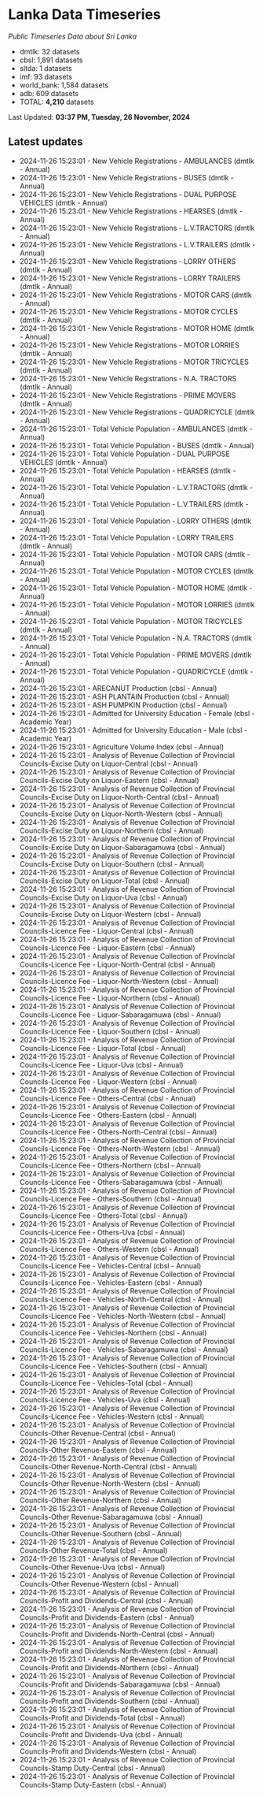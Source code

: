 # Lanka Data Timeseries
*Public Timeseries Data about Sri Lanka*

* dmtlk: 32 datasets
* cbsl: 1,891 datasets
* sltda: 1 datasets
* imf: 93 datasets
* world_bank: 1,584 datasets
* adb: 609 datasets
* TOTAL: **4,210** datasets

Last Updated: **03:37 PM, Tuesday, 26 November, 2024**

## Latest updates

* 2024-11-26 15:23:01 - New Vehicle Registrations - AMBULANCES (dmtlk - Annual)
* 2024-11-26 15:23:01 - New Vehicle Registrations - BUSES (dmtlk - Annual)
* 2024-11-26 15:23:01 - New Vehicle Registrations - DUAL PURPOSE VEHICLES (dmtlk - Annual)
* 2024-11-26 15:23:01 - New Vehicle Registrations - HEARSES (dmtlk - Annual)
* 2024-11-26 15:23:01 - New Vehicle Registrations - L.V.TRACTORS (dmtlk - Annual)
* 2024-11-26 15:23:01 - New Vehicle Registrations - L.V.TRAILERS (dmtlk - Annual)
* 2024-11-26 15:23:01 - New Vehicle Registrations - LORRY OTHERS (dmtlk - Annual)
* 2024-11-26 15:23:01 - New Vehicle Registrations - LORRY TRAILERS (dmtlk - Annual)
* 2024-11-26 15:23:01 - New Vehicle Registrations - MOTOR CARS (dmtlk - Annual)
* 2024-11-26 15:23:01 - New Vehicle Registrations - MOTOR CYCLES (dmtlk - Annual)
* 2024-11-26 15:23:01 - New Vehicle Registrations - MOTOR HOME (dmtlk - Annual)
* 2024-11-26 15:23:01 - New Vehicle Registrations - MOTOR LORRIES (dmtlk - Annual)
* 2024-11-26 15:23:01 - New Vehicle Registrations - MOTOR TRICYCLES (dmtlk - Annual)
* 2024-11-26 15:23:01 - New Vehicle Registrations - N.A. TRACTORS (dmtlk - Annual)
* 2024-11-26 15:23:01 - New Vehicle Registrations - PRIME MOVERS (dmtlk - Annual)
* 2024-11-26 15:23:01 - New Vehicle Registrations - QUADRICYCLE (dmtlk - Annual)
* 2024-11-26 15:23:01 - Total Vehicle Population - AMBULANCES (dmtlk - Annual)
* 2024-11-26 15:23:01 - Total Vehicle Population - BUSES (dmtlk - Annual)
* 2024-11-26 15:23:01 - Total Vehicle Population - DUAL PURPOSE VEHICLES (dmtlk - Annual)
* 2024-11-26 15:23:01 - Total Vehicle Population - HEARSES (dmtlk - Annual)
* 2024-11-26 15:23:01 - Total Vehicle Population - L.V.TRACTORS (dmtlk - Annual)
* 2024-11-26 15:23:01 - Total Vehicle Population - L.V.TRAILERS (dmtlk - Annual)
* 2024-11-26 15:23:01 - Total Vehicle Population - LORRY OTHERS (dmtlk - Annual)
* 2024-11-26 15:23:01 - Total Vehicle Population - LORRY TRAILERS (dmtlk - Annual)
* 2024-11-26 15:23:01 - Total Vehicle Population - MOTOR CARS (dmtlk - Annual)
* 2024-11-26 15:23:01 - Total Vehicle Population - MOTOR CYCLES (dmtlk - Annual)
* 2024-11-26 15:23:01 - Total Vehicle Population - MOTOR HOME (dmtlk - Annual)
* 2024-11-26 15:23:01 - Total Vehicle Population - MOTOR LORRIES (dmtlk - Annual)
* 2024-11-26 15:23:01 - Total Vehicle Population - MOTOR TRICYCLES (dmtlk - Annual)
* 2024-11-26 15:23:01 - Total Vehicle Population - N.A. TRACTORS (dmtlk - Annual)
* 2024-11-26 15:23:01 - Total Vehicle Population - PRIME MOVERS (dmtlk - Annual)
* 2024-11-26 15:23:01 - Total Vehicle Population - QUADRICYCLE (dmtlk - Annual)
* 2024-11-26 15:23:01 - ARECANUT Production (cbsl - Annual)
* 2024-11-26 15:23:01 - ASH PLANTAIN Production (cbsl - Annual)
* 2024-11-26 15:23:01 - ASH PUMPKIN Production (cbsl - Annual)
* 2024-11-26 15:23:01 - Admitted for University Education - Female (cbsl - Academic Year)
* 2024-11-26 15:23:01 - Admitted for University Education - Male (cbsl - Academic Year)
* 2024-11-26 15:23:01 - Agriculture Volume Index (cbsl - Annual)
* 2024-11-26 15:23:01 - Analysis of Revenue Collection of Provincial Councils-Excise Duty on Liquor-Central (cbsl - Annual)
* 2024-11-26 15:23:01 - Analysis of Revenue Collection of Provincial Councils-Excise Duty on Liquor-Eastern (cbsl - Annual)
* 2024-11-26 15:23:01 - Analysis of Revenue Collection of Provincial Councils-Excise Duty on Liquor-North-Central (cbsl - Annual)
* 2024-11-26 15:23:01 - Analysis of Revenue Collection of Provincial Councils-Excise Duty on Liquor-North-Western (cbsl - Annual)
* 2024-11-26 15:23:01 - Analysis of Revenue Collection of Provincial Councils-Excise Duty on Liquor-Northern (cbsl - Annual)
* 2024-11-26 15:23:01 - Analysis of Revenue Collection of Provincial Councils-Excise Duty on Liquor-Sabaragamuwa (cbsl - Annual)
* 2024-11-26 15:23:01 - Analysis of Revenue Collection of Provincial Councils-Excise Duty on Liquor-Southern (cbsl - Annual)
* 2024-11-26 15:23:01 - Analysis of Revenue Collection of Provincial Councils-Excise Duty on Liquor-Total (cbsl - Annual)
* 2024-11-26 15:23:01 - Analysis of Revenue Collection of Provincial Councils-Excise Duty on Liquor-Uva (cbsl - Annual)
* 2024-11-26 15:23:01 - Analysis of Revenue Collection of Provincial Councils-Excise Duty on Liquor-Western (cbsl - Annual)
* 2024-11-26 15:23:01 - Analysis of Revenue Collection of Provincial Councils-Licence Fee - Liquor-Central (cbsl - Annual)
* 2024-11-26 15:23:01 - Analysis of Revenue Collection of Provincial Councils-Licence Fee - Liquor-Eastern (cbsl - Annual)
* 2024-11-26 15:23:01 - Analysis of Revenue Collection of Provincial Councils-Licence Fee - Liquor-North-Central (cbsl - Annual)
* 2024-11-26 15:23:01 - Analysis of Revenue Collection of Provincial Councils-Licence Fee - Liquor-North-Western (cbsl - Annual)
* 2024-11-26 15:23:01 - Analysis of Revenue Collection of Provincial Councils-Licence Fee - Liquor-Northern (cbsl - Annual)
* 2024-11-26 15:23:01 - Analysis of Revenue Collection of Provincial Councils-Licence Fee - Liquor-Sabaragamuwa (cbsl - Annual)
* 2024-11-26 15:23:01 - Analysis of Revenue Collection of Provincial Councils-Licence Fee - Liquor-Southern (cbsl - Annual)
* 2024-11-26 15:23:01 - Analysis of Revenue Collection of Provincial Councils-Licence Fee - Liquor-Total (cbsl - Annual)
* 2024-11-26 15:23:01 - Analysis of Revenue Collection of Provincial Councils-Licence Fee - Liquor-Uva (cbsl - Annual)
* 2024-11-26 15:23:01 - Analysis of Revenue Collection of Provincial Councils-Licence Fee - Liquor-Western (cbsl - Annual)
* 2024-11-26 15:23:01 - Analysis of Revenue Collection of Provincial Councils-Licence Fee - Others-Central (cbsl - Annual)
* 2024-11-26 15:23:01 - Analysis of Revenue Collection of Provincial Councils-Licence Fee - Others-Eastern (cbsl - Annual)
* 2024-11-26 15:23:01 - Analysis of Revenue Collection of Provincial Councils-Licence Fee - Others-North-Central (cbsl - Annual)
* 2024-11-26 15:23:01 - Analysis of Revenue Collection of Provincial Councils-Licence Fee - Others-North-Western (cbsl - Annual)
* 2024-11-26 15:23:01 - Analysis of Revenue Collection of Provincial Councils-Licence Fee - Others-Northern (cbsl - Annual)
* 2024-11-26 15:23:01 - Analysis of Revenue Collection of Provincial Councils-Licence Fee - Others-Sabaragamuwa (cbsl - Annual)
* 2024-11-26 15:23:01 - Analysis of Revenue Collection of Provincial Councils-Licence Fee - Others-Southern (cbsl - Annual)
* 2024-11-26 15:23:01 - Analysis of Revenue Collection of Provincial Councils-Licence Fee - Others-Total (cbsl - Annual)
* 2024-11-26 15:23:01 - Analysis of Revenue Collection of Provincial Councils-Licence Fee - Others-Uva (cbsl - Annual)
* 2024-11-26 15:23:01 - Analysis of Revenue Collection of Provincial Councils-Licence Fee - Others-Western (cbsl - Annual)
* 2024-11-26 15:23:01 - Analysis of Revenue Collection of Provincial Councils-Licence Fee - Vehicles-Central (cbsl - Annual)
* 2024-11-26 15:23:01 - Analysis of Revenue Collection of Provincial Councils-Licence Fee - Vehicles-Eastern (cbsl - Annual)
* 2024-11-26 15:23:01 - Analysis of Revenue Collection of Provincial Councils-Licence Fee - Vehicles-North-Central (cbsl - Annual)
* 2024-11-26 15:23:01 - Analysis of Revenue Collection of Provincial Councils-Licence Fee - Vehicles-North-Western (cbsl - Annual)
* 2024-11-26 15:23:01 - Analysis of Revenue Collection of Provincial Councils-Licence Fee - Vehicles-Northern (cbsl - Annual)
* 2024-11-26 15:23:01 - Analysis of Revenue Collection of Provincial Councils-Licence Fee - Vehicles-Sabaragamuwa (cbsl - Annual)
* 2024-11-26 15:23:01 - Analysis of Revenue Collection of Provincial Councils-Licence Fee - Vehicles-Southern (cbsl - Annual)
* 2024-11-26 15:23:01 - Analysis of Revenue Collection of Provincial Councils-Licence Fee - Vehicles-Total (cbsl - Annual)
* 2024-11-26 15:23:01 - Analysis of Revenue Collection of Provincial Councils-Licence Fee - Vehicles-Uva (cbsl - Annual)
* 2024-11-26 15:23:01 - Analysis of Revenue Collection of Provincial Councils-Licence Fee - Vehicles-Western (cbsl - Annual)
* 2024-11-26 15:23:01 - Analysis of Revenue Collection of Provincial Councils-Other Revenue-Central (cbsl - Annual)
* 2024-11-26 15:23:01 - Analysis of Revenue Collection of Provincial Councils-Other Revenue-Eastern (cbsl - Annual)
* 2024-11-26 15:23:01 - Analysis of Revenue Collection of Provincial Councils-Other Revenue-North-Central (cbsl - Annual)
* 2024-11-26 15:23:01 - Analysis of Revenue Collection of Provincial Councils-Other Revenue-North-Western (cbsl - Annual)
* 2024-11-26 15:23:01 - Analysis of Revenue Collection of Provincial Councils-Other Revenue-Northern (cbsl - Annual)
* 2024-11-26 15:23:01 - Analysis of Revenue Collection of Provincial Councils-Other Revenue-Sabaragamuwa (cbsl - Annual)
* 2024-11-26 15:23:01 - Analysis of Revenue Collection of Provincial Councils-Other Revenue-Southern (cbsl - Annual)
* 2024-11-26 15:23:01 - Analysis of Revenue Collection of Provincial Councils-Other Revenue-Total (cbsl - Annual)
* 2024-11-26 15:23:01 - Analysis of Revenue Collection of Provincial Councils-Other Revenue-Uva (cbsl - Annual)
* 2024-11-26 15:23:01 - Analysis of Revenue Collection of Provincial Councils-Other Revenue-Western (cbsl - Annual)
* 2024-11-26 15:23:01 - Analysis of Revenue Collection of Provincial Councils-Profit and Dividends-Central (cbsl - Annual)
* 2024-11-26 15:23:01 - Analysis of Revenue Collection of Provincial Councils-Profit and Dividends-Eastern (cbsl - Annual)
* 2024-11-26 15:23:01 - Analysis of Revenue Collection of Provincial Councils-Profit and Dividends-North-Central (cbsl - Annual)
* 2024-11-26 15:23:01 - Analysis of Revenue Collection of Provincial Councils-Profit and Dividends-North-Western (cbsl - Annual)
* 2024-11-26 15:23:01 - Analysis of Revenue Collection of Provincial Councils-Profit and Dividends-Northern (cbsl - Annual)
* 2024-11-26 15:23:01 - Analysis of Revenue Collection of Provincial Councils-Profit and Dividends-Sabaragamuwa (cbsl - Annual)
* 2024-11-26 15:23:01 - Analysis of Revenue Collection of Provincial Councils-Profit and Dividends-Southern (cbsl - Annual)
* 2024-11-26 15:23:01 - Analysis of Revenue Collection of Provincial Councils-Profit and Dividends-Total (cbsl - Annual)
* 2024-11-26 15:23:01 - Analysis of Revenue Collection of Provincial Councils-Profit and Dividends-Uva (cbsl - Annual)
* 2024-11-26 15:23:01 - Analysis of Revenue Collection of Provincial Councils-Profit and Dividends-Western (cbsl - Annual)
* 2024-11-26 15:23:01 - Analysis of Revenue Collection of Provincial Councils-Stamp Duty-Central (cbsl - Annual)
* 2024-11-26 15:23:01 - Analysis of Revenue Collection of Provincial Councils-Stamp Duty-Eastern (cbsl - Annual)